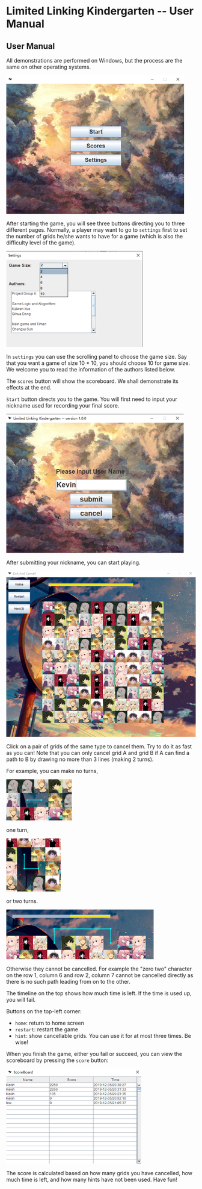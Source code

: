 # Limited Linking Kindergarten -- User Manual

## User Manual

All demonstrations are performed on Windows, but the process are the same on other operating systems.

<img src="./doc_img/homepage.png" style="zoom:75%;" />

After starting the game, you will see three buttons directing you to three different pages. Normally, a player may want to go to `settings` first to set the number of grids he/she wants to have for a game (which is also the difficulty level of the game).



<img src="./doc_img/settings.png" style="zoom:75%;" />



In `settings` you can use the scrolling panel to choose the game size. Say that you want a game of size 10 * 10, you should choose 10 for game size. We welcome you to read the information of the authors listed below.



The `scores` button will show the scoreboard. We shall demonstrate its effects at the end.



`Start` button directs you to the game. You will first need to input your nickname used for recording your final score.

<img src="./doc_img/pregame.png" style="zoom:75%;" />

After submitting your nickname, you can start playing.

<img src="./doc_img/gamepage1.png" style="zoom:75%;" />

Click on a pair of grids of the same type to cancel them. Try to do it as fast as you can! Note that you can only cancel grid A and grid B if A can find a path to B by drawing no more than 3 lines (making 2 turns).

For example, you can make no turns,

<img src="./doc_img/oneline.png" style="zoom:75%;" />

one turn, 

<img src="./doc_img/twolines.png" style="zoom:75%;" />

or two turns.

<img src="./doc_img/threelines.png" style="zoom:75%;" />

Otherwise they cannot be cancelled. For example the "zero two" character on the row 1, column 6 and row 2, column 7 cannot be cancelled directly as there is no such path leading from on to the other.

The timeline on the top shows how much time is left. If the time is used up, you will fail.

Buttons on the top-left corner:

- `home`: return to home screen
- `restart`: restart the game
- `hint`: show cancellable grids. You can use it for at most three times. Be wise!



When you finish the game, either you fail or succeed, you can view the scoreboard by pressing the `score` button:

<img src="./doc_img/scoreboard.png" style="zoom:75%;" />

The score is calculated based on how many grids you have cancelled, how much time is left, and how many hints have not been used. Have fun!